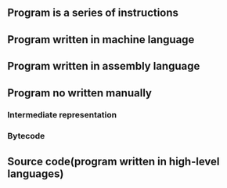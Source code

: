 ## Program is a series of instructions

## Program written in machine language


## Program written in assembly language

## Program no written manually
### Intermediate representation
### Bytecode

## Source code(program written in high-level languages)
